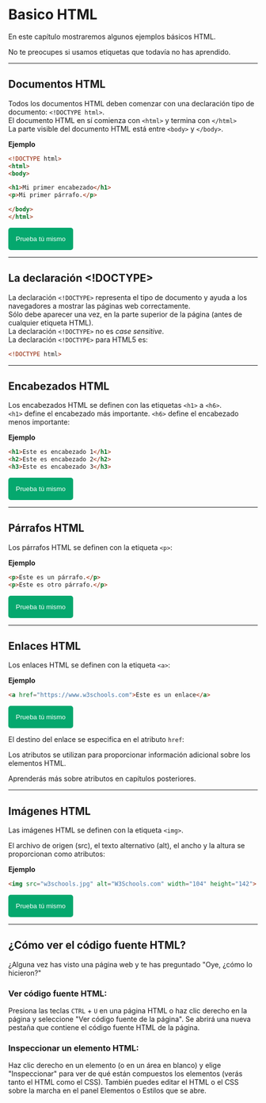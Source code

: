 # Basico HTML

En este capítulo mostraremos algunos ejemplos básicos HTML.

No te preocupes si usamos etiquetas que todavía no has aprendido.

---

## Documentos HTML

Todos los documentos HTML deben comenzar con una declaración tipo de documento: `<!DOCTYPE html>`.  
El documento HTML en sí comienza con `<html>` y termina con `</html>`  
La parte visible del documento HTML está entre `<body>` y `</body>`.  

**Ejemplo**

```html
<!DOCTYPE html>
<html>
<body>

<h1>Mi primer encabezado</h1>
<p>Mi primer párrafo.</p>

</body>
</html>
```
<button style="padding: 15px; background-color: #05a86e; border: none; border-radius: 5px; cursor: pointer;">
    <a href="https://www.w3schools.com/html/tryit.asp?filename=tryhtml_basic_document" style="color: white; text-decoration: none;" target="_blank">Prueba tú mismo</a>
</button>

--- 

## La declaración <!DOCTYPE>

La declaración `<!DOCTYPE>` representa el tipo de documento y ayuda a los navegadores a mostrar las páginas web correctamente.  
Sólo debe aparecer una vez, en la parte superior de la página (antes de cualquier etiqueta HTML).  
La declaración `<!DOCTYPE>` no es *case sensitive*.  
La declaración `<!DOCTYPE>` para HTML5 es:  

```html
<!DOCTYPE html>
```

---

## Encabezados HTML

Los encabezados HTML se definen con las etiquetas `<h1>` a `<h6>`.  
`<h1>` define el encabezado más importante. `<h6>` define el encabezado menos importante:

**Ejemplo**

```html
<h1>Este es encabezado 1</h1>
<h2>Este es encabezado 2</h2>
<h3>Este es encabezado 3</h3>
```

<button style="padding: 15px; background-color: #05a86e; border: none; border-radius: 5px; cursor: pointer;">
    <a href="https://www.w3schools.com/html/tryit.asp?filename=tryhtml_basic_headings" style="color: white; text-decoration: none;" target="_blank">Prueba tú mismo</a>
</button>

--- 

## Párrafos HTML

Los párrafos HTML se definen con la etiqueta `<p>`:

**Ejemplo**
```html
<p>Este es un párrafo.</p>
<p>Este es otro párrafo.</p>
```
<button style="padding: 15px; background-color: #05a86e; border: none; border-radius: 5px; cursor: pointer;">
    <a href="https://www.w3schools.com/html/tryit.asp?filename=tryhtml_basic_paragraphs" style="color: white; text-decoration: none;" target="_blank">Prueba tú mismo</a>
</button>

--- 

## Enlaces HTML

Los enlaces HTML se definen con la etiqueta `<a>`:

**Ejemplo**
```html
<a href="https://www.w3schools.com">Este es un enlace</a>
```
<button style="padding: 15px; background-color: #05a86e; border: none; border-radius: 5px; cursor: pointer;">
    <a href="https://www.w3schools.com/html/tryit.asp?filename=tryhtml_basic_link" style="color: white; text-decoration: none;" target="_blank">Prueba tú mismo</a>
</button>

El destino del enlace se especifica en el atributo `href`:

Los atributos se utilizan para proporcionar información adicional sobre los elementos HTML.

Aprenderás más sobre atributos en capítulos posteriores.

---

## Imágenes HTML

Las imágenes HTML se definen con la etiqueta `<img>`.

El archivo de origen (src), el texto alternativo (alt), el ancho y la altura se proporcionan como atributos:

**Ejemplo**
```html
<img src="w3schools.jpg" alt="W3Schools.com" width="104" height="142">
```
<button style="padding: 15px; background-color: #05a86e; border: none; border-radius: 5px; cursor: pointer;">
    <a href="https://www.w3schools.com/html/tryit.asp?filename=tryhtml_basic_img" style="color: white; text-decoration: none;" target="_blank">Prueba tú mismo</a>
</button>

--- 

## ¿Cómo ver el código fuente HTML?

¿Alguna vez has visto una página web y te has preguntado "Oye, ¿cómo lo hicieron?"

### Ver código fuente HTML:

Presiona las teclas `CTRL` + `U` en una página HTML o haz clic derecho en la página y seleccione "Ver código fuente de la página". Se abrirá una nueva pestaña que contiene el código fuente HTML de la página.

### Inspeccionar un elemento HTML:

Haz clic derecho en un elemento (o en un área en blanco) y elige "Inspeccionar" para ver de qué están compuestos los elementos (verás tanto el HTML como el CSS). También puedes editar el HTML o el CSS sobre la marcha en el panel Elementos o Estilos que se abre.
